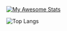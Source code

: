 [![My Awesome Stats](https://awesome-github-stats.azurewebsites.net/user-stats/1WesleyYou)](https://git.io/awesome-stats-card)

![Top Langs](https://github-readme-stats.vercel.app/api/top-langs/?username=1WesleyYou&size_weight=0.5&count_weight=0.5&langs_count=8)
